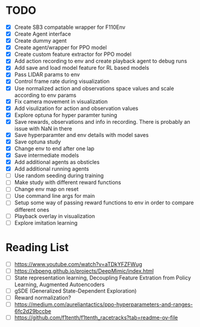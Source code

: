 # TODO

- [x] Create SB3 compatable wrapper for F110Env
- [x] Create Agent interface
- [x] Create dummy agent
- [x] Create agent/wrapper for PPO model
- [x] Create custom feature extractor for PPO model
- [x] Add action recording to env and create playback agent to debug runs
- [x] Add save and load model feature for RL based models
- [x] Pass LIDAR params to env
- [x] Control frame rate during visualization
- [x] Use normalized action and observations space values and scale according to env params
- [x] Fix camera movement in visualization
- [x] Add visulization for action and observation values
- [x] Explore optuna for hyper paramter tuning
- [x] Save rewards, observations and info in recording. There is probably an issue with NaN in there
- [x] Save hyperparamter and env details with model saves
- [x] Save optuna study
- [x] Change env to end after one lap
- [x] Save intermediate models
- [x] Add additional agents as obsticles 
- [x] Add additional running agents
- [ ] Use random seeding during training
- [ ] Make study with different reward functions
- [ ] Change env map on reset
- [ ] Use command line args for main
- [ ] Setup some way of passing reward functions to env in order to compare different ones
- [ ] Playback overlay in visualization
- [ ] Explore imitation learning

# Reading List
- [ ] https://www.youtube.com/watch?v=aTDkYFZFWug
- [ ] https://xbpeng.github.io/projects/DeepMimic/index.html
- [ ] State representation learning, Decoupling Feature Extration from Policy Learning, Augmented Autoencoders
- [ ] gSDE (Generalized State-Dependent Exploration)
- [ ] Reward normalization?
- [ ] https://medium.com/aureliantactics/ppo-hyperparameters-and-ranges-6fc2d29bccbe
- [ ] https://github.com/f1tenth/f1tenth_racetracks?tab=readme-ov-file
